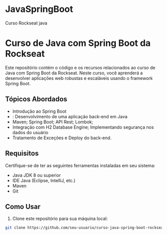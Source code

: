 # JavaSpringBoot
Curso Rockseat java

# Curso de Java com Spring Boot da Rockseat

Este repositório contém o código e os recursos relacionados ao curso de Java com Spring Boot da Rockseat. Neste curso, você aprenderá a desenvolver aplicações web robustas e escaláveis usando o framework Spring Boot.

## Tópicos Abordados

- Introdução ao Spring Boot
- : Desenvolvimento de uma aplicação back-end em Java
- Maven; Spring Boot; API Rest; Lombok;  
- Integração com H2 Database 
Engine; Implementando segurança nos dados do usuário
- Tratamento 
de Exceções e Deploy do back-end.

## Requisitos

Certifique-se de ter as seguintes ferramentas instaladas em seu sistema:

- Java JDK 8 ou superior
- IDE Java (Eclipse, IntelliJ, etc.)
- Maven
- Git

## Como Usar

1. Clone este repositório para sua máquina local:

```bash
git clone https://github.com/seu-usuario/curso-java-spring-boot-rockseat.git


